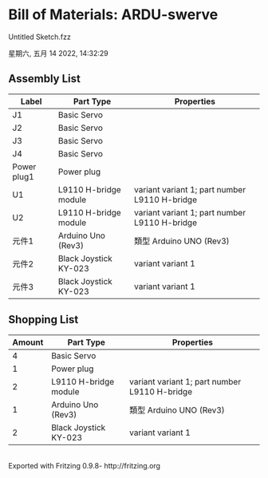 <!DOCTYPE html PUBLIC "-//W3C//DTD XHTML 1.0 Transitional//EN" "http://www.w3.org/TR/xhtml1/DTD/xhtml1-transitional.dtd">
<html xmlns="http://www.w3.org/1999/xhtml">
<head>
<meta http-equiv="Content-Type" content="text/html; charset=utf-8" />

</head>

<body>
<h1>Bill of Materials: ARDU-swerve</h1>
<p class="meta">Untitled Sketch.fzz</p>
<p class="meta">星期六, 五月 14 2022, 14:32:29</p>

<h2>Assembly List</h2>
<table>

  <thead>
   <tr>
    <th>Label</th>
    <th>Part Type</th>
    <th>Properties</th>
    </tr>
  </thead>
  <tbody>
  <tr>
    <td>J1</td>
    <td>Basic Servo</td>
    <td class="props"></td>
</tr><tr>
    <td>J2</td>
    <td>Basic Servo</td>
    <td class="props"></td>
</tr><tr>
    <td>J3</td>
    <td>Basic Servo</td>
    <td class="props"></td>
</tr><tr>
    <td>J4</td>
    <td>Basic Servo</td>
    <td class="props"></td>
</tr><tr>
    <td>Power plug1</td>
    <td>Power plug</td>
    <td class="props"></td>
</tr><tr>
    <td>U1</td>
    <td>L9110 H-bridge module</td>
    <td class="props">variant variant 1; part number L9110 H-bridge</td>
</tr><tr>
    <td>U2</td>
    <td>L9110 H-bridge module</td>
    <td class="props">variant variant 1; part number L9110 H-bridge</td>
</tr><tr>
    <td>元件1</td>
    <td>Arduino Uno (Rev3)</td>
    <td class="props">類型 Arduino UNO (Rev3)</td>
</tr><tr>
    <td>元件2</td>
    <td>Black Joystick KY-023</td>
    <td class="props">variant variant 1</td>
</tr><tr>
    <td>元件3</td>
    <td>Black Joystick KY-023</td>
    <td class="props">variant variant 1</td>
</tr>
  </tbody>
</table>
<h2>Shopping List</h2>
<table>
  <thead>
	<tr>
    <th>Amount</th>
    <th>Part Type</th>
    <th>Properties</th>
    </tr>
  </thead>
  <tbody>
<tr>
    <td>4</td>
    <td>Basic Servo</td>
    <td class="props"></td>
</tr><tr>
    <td>1</td>
    <td>Power plug</td>
    <td class="props"></td>
</tr><tr>
    <td>2</td>
    <td>L9110 H-bridge module</td>
    <td class="props">variant variant 1; part number L9110 H-bridge</td>
</tr><tr>
    <td>1</td>
    <td>Arduino Uno (Rev3)</td>
    <td class="props">類型 Arduino UNO (Rev3)</td>
</tr><tr>
    <td>2</td>
    <td>Black Joystick KY-023</td>
    <td class="props">variant variant 1</td>
</tr>
  </tbody>
</table>
<p class="meta"><br/>Exported with Fritzing 0.9.8- http://fritzing.org</p>
</body>
</html>
